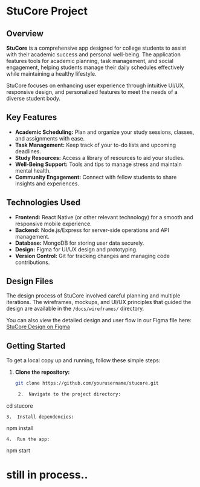 # StuCore Project

## Overview
**StuCore** is a comprehensive app designed for college students to assist with their academic success and personal well-being. The application features tools for academic planning, task management, and social engagement, helping students manage their daily schedules effectively while maintaining a healthy lifestyle.

StuCore focuses on enhancing user experience through intuitive UI/UX, responsive design, and personalized features to meet the needs of a diverse student body.

## Key Features

- **Academic Scheduling:** Plan and organize your study sessions, classes, and assignments with ease.
- **Task Management:** Keep track of your to-do lists and upcoming deadlines.
- **Study Resources:** Access a library of resources to aid your studies.
- **Well-Being Support:** Tools and tips to manage stress and maintain mental health.
- **Community Engagement:** Connect with fellow students to share insights and experiences.

## Technologies Used

- **Frontend:** React Native (or other relevant technology) for a smooth and responsive mobile experience.
- **Backend:** Node.js/Express for server-side operations and API management.
- **Database:** MongoDB for storing user data securely.
- **Design:** Figma for UI/UX design and prototyping.
- **Version Control:** Git for tracking changes and managing code contributions.

## Design Files
The design process of StuCore involved careful planning and multiple iterations. The wireframes, mockups, and UI/UX principles that guided the design are available in the `/docs/wireframes/` directory.

You can also view the detailed design and user flow in our Figma file here: [StuCore Design on Figma](https://www.figma.com/file/dBtvV6OCVrjyF6w1wDnef1/StuCore-App)


## Getting Started

To get a local copy up and running, follow these simple steps:

1. **Clone the repository:**
   ```bash
   git clone https://github.com/yourusername/stucore.git

	2.	Navigate to the project directory:

cd stucore


	3.	Install dependencies:

npm install


	4.	Run the app:

npm start


# still in process..

 





